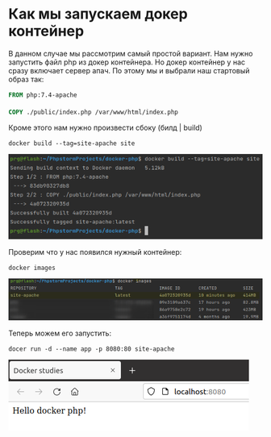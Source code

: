 # Как мы запускаем докер контейнер
В данном случае мы рассмотрим самый простой вариант. Нам нужно запустить файл php из докер контейнера. Но докер контейнер у нас сразу включает сервер апач. По этому мы и выбрали наш стартовый образ так:
```Dockerfile
FROM php:7.4-apache

COPY ./public/index.php /var/www/html/index.php
```
Кроме этого нам нужно произвести сбоку (билд | build)
```shell
docker build --tag=site-apache site
```
![Результат работы команды сборки контейнера](docker-build.png)

Проверим что у нас появился нужный контейнер:
```shell
docker images
```
![Контейнер появился](docker-images.png)

Теперь можем его запустить:
```shell
docer run -d --name app -p 8080:80 site-apache
```
![Контейнер запущен](docker-run.png)